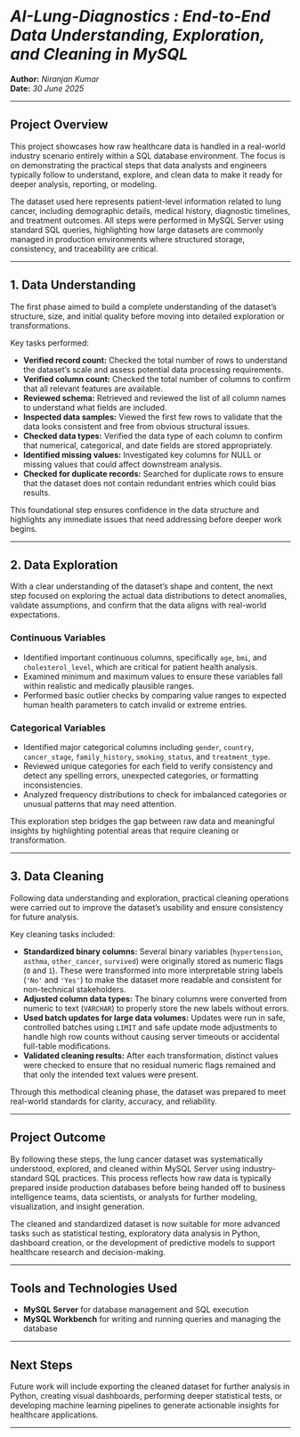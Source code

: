 # *AI-Lung-Diagnostics : End-to-End Data Understanding, Exploration, and Cleaning in MySQL*

**Author:** *Niranjan Kumar*  
**Date:** *30 June 2025*

---

## Project Overview

This project showcases how raw healthcare data is handled in a real-world industry scenario entirely within a SQL database environment. The focus is on demonstrating the practical steps that data analysts and engineers typically follow to understand, explore, and clean data to make it ready for deeper analysis, reporting, or modeling.

The dataset used here represents patient-level information related to lung cancer, including demographic details, medical history, diagnostic timelines, and treatment outcomes. All steps were performed in MySQL Server using standard SQL queries, highlighting how large datasets are commonly managed in production environments where structured storage, consistency, and traceability are critical.

---

## 1. Data Understanding

The first phase aimed to build a complete understanding of the dataset’s structure, size, and initial quality before moving into detailed exploration or transformations.

Key tasks performed:

- **Verified record count:** Checked the total number of rows to understand the dataset’s scale and assess potential data processing requirements.
- **Verified column count:** Checked the total number of columns to confirm that all relevant features are available.
- **Reviewed schema:** Retrieved and reviewed the list of all column names to understand what fields are included.
- **Inspected data samples:** Viewed the first few rows to validate that the data looks consistent and free from obvious structural issues.
- **Checked data types:** Verified the data type of each column to confirm that numerical, categorical, and date fields are stored appropriately.
- **Identified missing values:** Investigated key columns for NULL or missing values that could affect downstream analysis.
- **Checked for duplicate records:** Searched for duplicate rows to ensure that the dataset does not contain redundant entries which could bias results.

This foundational step ensures confidence in the data structure and highlights any immediate issues that need addressing before deeper work begins.

---

## 2. Data Exploration

With a clear understanding of the dataset’s shape and content, the next step focused on exploring the actual data distributions to detect anomalies, validate assumptions, and confirm that the data aligns with real-world expectations.

### Continuous Variables

- Identified important continuous columns, specifically `age`, `bmi`, and `cholesterol_level`, which are critical for patient health analysis.
- Examined minimum and maximum values to ensure these variables fall within realistic and medically plausible ranges.
- Performed basic outlier checks by comparing value ranges to expected human health parameters to catch invalid or extreme entries.

### Categorical Variables

- Identified major categorical columns including `gender`, `country`, `cancer_stage`, `family_history`, `smoking_status`, and `treatment_type`.
- Reviewed unique categories for each field to verify consistency and detect any spelling errors, unexpected categories, or formatting inconsistencies.
- Analyzed frequency distributions to check for imbalanced categories or unusual patterns that may need attention.

This exploration step bridges the gap between raw data and meaningful insights by highlighting potential areas that require cleaning or transformation.

---

## 3. Data Cleaning

Following data understanding and exploration, practical cleaning operations were carried out to improve the dataset’s usability and ensure consistency for future analysis.

Key cleaning tasks included:

- **Standardized binary columns:** Several binary variables (`hypertension`, `asthma`, `other_cancer`, `survived`) were originally stored as numeric flags (`0` and `1`). These were transformed into more interpretable string labels (`'No'` and `'Yes'`) to make the dataset more readable and consistent for non-technical stakeholders.
- **Adjusted column data types:** The binary columns were converted from numeric to text (`VARCHAR`) to properly store the new labels without errors.
- **Used batch updates for large data volumes:** Updates were run in safe, controlled batches using `LIMIT` and safe update mode adjustments to handle high row counts without causing server timeouts or accidental full-table modifications.
- **Validated cleaning results:** After each transformation, distinct values were checked to ensure that no residual numeric flags remained and that only the intended text values were present.

Through this methodical cleaning phase, the dataset was prepared to meet real-world standards for clarity, accuracy, and reliability.

---

## Project Outcome

By following these steps, the lung cancer dataset was systematically understood, explored, and cleaned within MySQL Server using industry-standard SQL practices. This process reflects how raw data is typically prepared inside production databases before being handed off to business intelligence teams, data scientists, or analysts for further modeling, visualization, and insight generation.

The cleaned and standardized dataset is now suitable for more advanced tasks such as statistical testing, exploratory data analysis in Python, dashboard creation, or the development of predictive models to support healthcare research and decision-making.

---

## Tools and Technologies Used

- **MySQL Server** for database management and SQL execution
- **MySQL Workbench** for writing and running queries and managing the database

---

## Next Steps

Future work will include exporting the cleaned dataset for further analysis in Python, creating visual dashboards, performing deeper statistical tests, or developing machine learning pipelines to generate actionable insights for healthcare applications.

---
